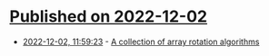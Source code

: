 # [Published on 2022-12-02](index.md)

* [2022-12-02, 11:59:23](https://lobste.rs/s/hcnzwt/collection_array_rotation_algorithms) - [A collection of array rotation algorithms](https://github.com/scandum/rotate)
